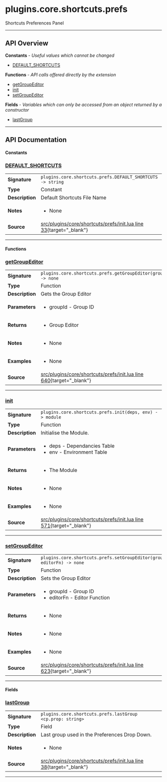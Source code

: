 # plugins.core.shortcuts.prefs

Shortcuts Preferences Panel

---

## API Overview
**Constants** - _Useful values which cannot be changed_
 * [DEFAULT_SHORTCUTS](#default_shortcuts)

**Functions** - _API calls offered directly by the extension_
 * [getGroupEditor](#getgroupeditor)
 * [init](#init)
 * [setGroupEditor](#setgroupeditor)

**Fields** - _Variables which can only be accessed from an object returned by a constructor_
 * [lastGroup](#lastgroup)


---

## API Documentation

#### Constants


### [DEFAULT_SHORTCUTS](#default_shortcuts)

|                                             |                                                                                     |
| --------------------------------------------|-------------------------------------------------------------------------------------|
| **Signature**                               | `plugins.core.shortcuts.prefs.DEFAULT_SHORTCUTS -> string`                                                                    |
| **Type**                                    | Constant                                                                     |
| **Description**                             | Default Shortcuts File Name                                                                     |
| **Notes**                                   | <ul><li>None</li></ul> |
| **Source**                                  | [src/plugins/core/shortcuts/prefs/init.lua line 33](https://github.com/CommandPost/CommandPost/blob/develop/src/plugins/core/shortcuts/prefs/init.lua#L33){target="_blank"} |

---

#### Functions


### [getGroupEditor](#getgroupeditor)

|                                             |                                                                                     |
| --------------------------------------------|-------------------------------------------------------------------------------------|
| **Signature**                               | `plugins.core.shortcuts.prefs.getGroupEditor(groupId) -> none`                                                                    |
| **Type**                                    | Function                                                                     |
| **Description**                             | Gets the Group Editor                                                                     |
| **Parameters**                              | <ul><li>groupId - Group ID</li></ul> |
| **Returns**                                 | <ul><li>Group Editor</li></ul>          |
| **Notes**                                   | <ul><li>None</li></ul> |
| **Examples**                                | <ul><li>None</li></ul> |
| **Source**                                  | [src/plugins/core/shortcuts/prefs/init.lua line 640](https://github.com/CommandPost/CommandPost/blob/develop/src/plugins/core/shortcuts/prefs/init.lua#L640){target="_blank"} |

---


### [init](#init)

|                                             |                                                                                     |
| --------------------------------------------|-------------------------------------------------------------------------------------|
| **Signature**                               | `plugins.core.shortcuts.prefs.init(deps, env) -> module`                                                                    |
| **Type**                                    | Function                                                                     |
| **Description**                             | Initialise the Module.                                                                     |
| **Parameters**                              | <ul><li>deps - Dependancies Table</li><li>env - Environment Table</li></ul> |
| **Returns**                                 | <ul><li>The Module</li></ul>          |
| **Notes**                                   | <ul><li>None</li></ul> |
| **Examples**                                | <ul><li>None</li></ul> |
| **Source**                                  | [src/plugins/core/shortcuts/prefs/init.lua line 571](https://github.com/CommandPost/CommandPost/blob/develop/src/plugins/core/shortcuts/prefs/init.lua#L571){target="_blank"} |

---


### [setGroupEditor](#setgroupeditor)

|                                             |                                                                                     |
| --------------------------------------------|-------------------------------------------------------------------------------------|
| **Signature**                               | `plugins.core.shortcuts.prefs.setGroupEditor(groupId, editorFn) -> none`                                                                    |
| **Type**                                    | Function                                                                     |
| **Description**                             | Sets the Group Editor                                                                     |
| **Parameters**                              | <ul><li>groupId - Group ID</li><li>editorFn - Editor Function</li></ul> |
| **Returns**                                 | <ul><li>None</li></ul>          |
| **Notes**                                   | <ul><li>None</li></ul> |
| **Examples**                                | <ul><li>None</li></ul> |
| **Source**                                  | [src/plugins/core/shortcuts/prefs/init.lua line 623](https://github.com/CommandPost/CommandPost/blob/develop/src/plugins/core/shortcuts/prefs/init.lua#L623){target="_blank"} |

---

#### Fields


### [lastGroup](#lastgroup)

|                                             |                                                                                     |
| --------------------------------------------|-------------------------------------------------------------------------------------|
| **Signature**                               | `plugins.core.shortcuts.prefs.lastGroup <cp.prop: string>`                                                                    |
| **Type**                                    | Field                                                                     |
| **Description**                             | Last group used in the Preferences Drop Down.                                                                     |
| **Notes**                                   | <ul><li>None</li></ul> |
| **Source**                                  | [src/plugins/core/shortcuts/prefs/init.lua line 38](https://github.com/CommandPost/CommandPost/blob/develop/src/plugins/core/shortcuts/prefs/init.lua#L38){target="_blank"} |

---

